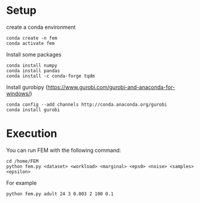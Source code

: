 # Setup 
create a conda environment 
````
conda create -n fem
conda activate fem
````
Install some packages 
```
conda install numpy 
conda install pandas
conda install -c conda-forge tqdm
```

Install gurobipy (https://www.gurobi.com/gurobi-and-anaconda-for-windows/)
````
conda config --add channels http://conda.anaconda.org/gurobi
conda install gurobi
````

# Execution
You can run FEM with the following command:
```
cd /home/FEM
python fem.py <dataset> <workload> <marginal> <eps0> <noise> <samples> <epsilon> 
```
For example
````
python fem.py adult 24 3 0.003 2 100 0.1
````
